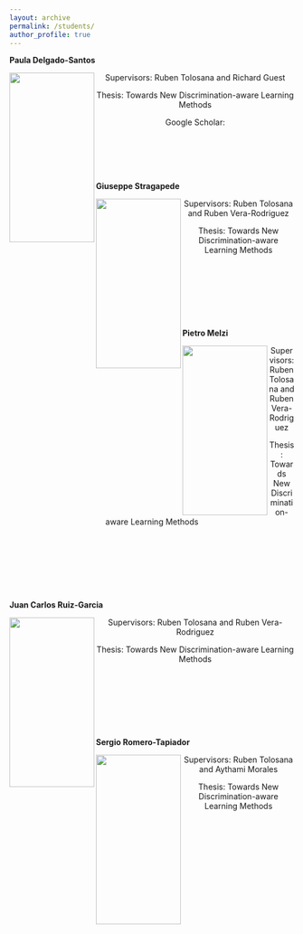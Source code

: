 ```yaml
---
layout: archive
permalink: /students/
author_profile: true
---
```



<p align="left"><b>Paula Delgado-Santos</b></p>

<p> 
<img src="https://rubentolosana.github.io/images/paula.jpg" align="left" height="300" width="150"> 
<DIV align="center">
 <p>
 <p>Supervisors: Ruben Tolosana and Richard Guest
 <p>Thesis: Towards New Discrimination-aware Learning Methods
 <p>Google Scholar: 
</p>

<br>
<br>
<br>

<br/>


<p align="left"><b>Giuseppe Stragapede</b></p>

<p> 
<img src="https://rubentolosana.github.io/images/giuseppe.jpg" align="left" height="300" width="150"> 
<DIV align="center">
 <p>
 <p>Supervisors: Ruben Tolosana and Ruben Vera-Rodriguez
 <p>Thesis: Towards New Discrimination-aware Learning Methods
 <p>
</p>

<br>
<br>
<br>
<br>
<br>

<br/>


<p align="left"><b>Pietro Melzi</b></p>

<p> 
<img src="https://rubentolosana.github.io/images/pietror.PNG" align="left" height="300" width="150"> 
<DIV align="center">
 <p>
 <p>Supervisors: Ruben Tolosana and Ruben Vera-Rodriguez
 <p>Thesis: Towards New Discrimination-aware Learning Methods
 <p>
</p>

<br>
<br>
<br>
<br>
<br>

<br/>


<p align="left"><b>Juan Carlos Ruiz-Garcia</b></p>

<p> 
<img src="https://rubentolosana.github.io/images/juancarlos.PNG" align="left" height="300" width="150"> 
<DIV align="center">
 <p>
 <p>Supervisors: Ruben Tolosana and Ruben Vera-Rodriguez
 <p>Thesis: Towards New Discrimination-aware Learning Methods
 <p>
</p>

<br>
<br>
<br>
<br>
<br>
 
 <br/>


<p align="left"><b>Sergio Romero-Tapiador</b></p>

<p> 
<img src="https://rubentolosana.github.io/images/sergio.PNG" align="left" height="300" width="150"> 
<DIV align="center">
 <p>
 <p>Supervisors: Ruben Tolosana and Aythami Morales
 <p>Thesis: Towards New Discrimination-aware Learning Methods
 <p>
</p>

<br>
<br>
<br>
<br>
<br>
